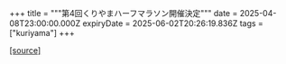 +++
title = """第4回くりやまハーフマラソン開催決定"""
date = 2025-04-08T23:00:00.000Z
expiryDate = 2025-06-02T20:26:19.836Z
tags = ["kuriyama"]
+++


[[source]](https://www.town.kuriyama.hokkaido.jp/site/kuriyama-harf/30967.html)
